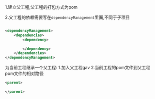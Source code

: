 1.建立父工程,父工程的打包方式为pom


2.父工程的依赖需要写在`dependencyManagement`里面,不同于子项目

```xml

<dependencyManagement>
    <dependencies>
        <dependency>
            
        </dependency>
    </dependencies>
</dependencyManagement>
```

为当前工程继承一个父工程:
1.加入父工程gav
2.当前工程的pom文件到父工程pom文件的相对路径
```xml
<parent>
    
</parent>
```

